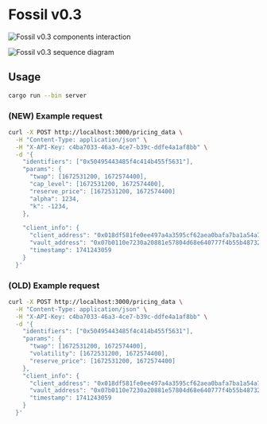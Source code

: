 # Fossil v0.3

![Fossil v0.3 components interaction](./readme/Fossil%20v0.3%20components%20interaction.png)

![Fossil v0.3 sequence diagram](./readme/Fossil%20v0.3%20sequence%20diagram.png)

## Usage

```bash
cargo run --bin server
```

### (NEW) Example request

```bash
curl -X POST http://localhost:3000/pricing_data \
  -H "Content-Type: application/json" \
  -H "X-API-Key: c4ba7033-46a3-4ce7-b39c-ddfe4a1af8bb" \
  -d '{
    "identifiers": ["0x50495443485f4c414b455f5631"],
    "params": {
      "twap": [1672531200, 1672574400],
      "cap_level": [1672531200, 1672574400],
      "reserve_price": [1672531200, 1672574400]
      "alpha": 1234,
      "k": -1234,
    },

    "client_info": {
      "client_address": "0x018df581fe0ee497a4a3595cf62aea0bafa7ba1a54a7dcbafca37bfada67c718",
      "vault_address": "0x07b0110e7230a20881e57804d68e640777f4b55b487321556682e550f93fec7c",
      "timestamp": 1741243059
    }
  }'
```

### (OLD) Example request

```bash
curl -X POST http://localhost:3000/pricing_data \
  -H "Content-Type: application/json" \
  -H "X-API-Key: c4ba7033-46a3-4ce7-b39c-ddfe4a1af8bb" \
  -d '{
    "identifiers": ["0x50495443485f4c414b455f5631"],
    "params": {
      "twap": [1672531200, 1672574400],
      "volatility": [1672531200, 1672574400],
      "reserve_price": [1672531200, 1672574400]
    },
    "client_info": {
      "client_address": "0x018df581fe0ee497a4a3595cf62aea0bafa7ba1a54a7dcbafca37bfada67c718",
      "vault_address": "0x07b0110e7230a20881e57804d68e640777f4b55b487321556682e550f93fec7c",
      "timestamp": 1741243059
    }
  }'
```
